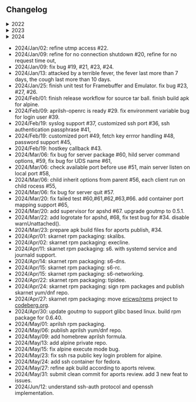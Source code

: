 ## Changelog

<details>
<summary>2022</summary>
  
- 2022/Apr/01: start terminal emulator.
- 2022/Jul/31: finish the terminal emulator:
  - add scroll buffer support,
  - add color palette support,
  - refine UTF-8 support.
- 2022/Aug/04: start the prediction engine.
- 2022/Aug/29: finish the prediction engine.
  - refine UTF-8 support.
- 2022/Sep/20: finish the UDP network.
- 2022/Sep/28: finish user input state.
- 2022/Sep/29: refine cell width.
- 2022/Oct/02: add terminfo module.
- 2022/Oct/13: finish the Framebuffer for completeness.
- 2022/Oct/14: finish Complete state.
- 2022/Nov/04: finish Display.
- 2022/Nov/08: finish Complete testing.
- 2022/Nov/27: finish Transport and TransportSender.
- 2022/Dec/28: finish command-line parameter parsing and locale validation.
  
</details>
<details>
<summary>2023</summary>
  
- 2023/Mar/24: solve the locale problem in alpine.
- 2023/Apr/07: support concurrent UDP server.
- 2023/Apr/21: finish server start/stop part.
- 2023/May/01: study [s6](https://skarnet.org/software/s6/) as PID 1 process: [utmps](https://skarnet.org/software/utmps/) require s6, aprilsh should suppport openrc.
- 2023/May/16: finish [alpine container with openrc support](https://github.com/ericwq/s6)
- 2023/May/30: finish [eric/goutmp](https://github.com/ericwq/goutmp)
- 2023/Jun/07: upgrade to `ericwq/goutmp` v0.2.0.
- 2023/Jun/15: finish `warnUnattached()` part.
- 2023/Jun/21: finish serve() function.
- 2023/Jun/25: re-structure cmd directory.
- 2023/Jul/12: prepare client and server. fix bug in overlay.
- 2023/Jul/19: refine frontend, terminal, util package for test coverage.
- 2023/Jul/24: refine network package for test coverage.
- 2023/Aug/01: start integration test for client.
- 2023/Aug/07: add util.Log and rewrite log related part for other packages.
- 2023/Aug/14: accomplish `exit` command in running aprilsh client.
- 2023/Aug/22: add OSC 112, DECSCUR, XTWINOPS 22,23 support; study CSI u.
- 2023/Sep/15: improve the performance of client and server.
- 2023/Sep/28: fix bug for Display and add integration test for server.
- 2023/Oct/10: fix uncompress buffer size bug and fix max uint64 bug.
- 2023/Oct/17: fix Framebuffer.resize() resize bug.
- 2023/Oct/19: fix NewFrame() bug for alternate screen buffer.
- 2023/Oct/22: pass client Term to server.
- 2023/Oct/23: fix uncompress buffer overflow bug.
- 2023/Oct/27: fix window title bug.
- 2023/Nov/13: fix stream output mode display bug, #1.
- 2023/Nov/19: enhance stream mode to display over buffer size file, #2.
- 2023/Nov/29: enhance screen difference with mix sequence, fix bug #6,#7,#8.
- 2023/Dec/08: enhance tilte #14, limit concurrent user #17, fix bug #9,#10,#12,#14,#15,#16.
- 2023/Dec/13: fix bug #11, solve computer hibernate problem partly.
- 2023/Dec/28: enhance utmp access problem #17. fix read dead line problem #18.

</details>
<details>
<summary>2024</summary>
</details> 

- 2024/Jan/02: refine utmp access #22.
- 2024/Jan/09: refine for no connection shutdown #20, refine for no request time out,
- 2024/Jan/09: fix bug #19, #21, #23, #24.
- 2024/Jan/13: attacked by a terrible fever, the fever last more than 7 days, the cough last more than 10 days.
- 2024/Jan/25: finish unit test for Framebuffer and Emulator. fix bug #23, #27, #26.
- 2024/Feb/01: finish release workflow for source tar ball. finish build apk for alpine.
- 2024/Feb/09: aprilsh-openrc is ready #29. fix environment variable bug for login user #39.
- 2024/Feb/19: syslog support #37, customized ssh port #36, ssh authentication passphrase #41, 
- 2024/Feb/19: customized port #49, fetch key errror handling #48, password support #45,
- 2024/Feb/19: hostkey callback #43.
- 2024/Mar/06: fix bug for server package #60, hild server command options, #59, fix bug for UDS name #61,
- 2024/Mar/06: check available port before use #51, main server listen on local port #58,
- 2024/Mar/06: child inherit options from parent #56, each client run on child rocess #55,
- 2024/Mar/06: fix bug for server quit #57.
- 2024/Mar/20: fix failed test #60,#61,#62,#63,#66. add container port mapping support #65,
- 2024/Mar/20: add supervisor for apshd #67. upgrade goutmp to 0.5.1.
- 2024/Mar/22: add logrotate for apshd, #68, fix test bug for #34. disable warnUnattached().
- 2024/Mar/23: prepare apk build files for aports publish, #34.
- 2024/Apr/01: skarnet rpm packaging: skalibs.
- 2024/Apr/02: skarnet rpm packaging: execline.
- 2024/Apr/11: skarnet rpm packaging: s6. with systemd service and journald support.
- 2024/Apr/14: skarnet rpm packaging: s6-dns.
- 2024/Apr/15: skarnet rpm packaging: s6-rc.
- 2024/Apr/15: skarnet rpm packaging: s6-networking.
- 2024/Apr/22: skarnet rpm packaging: tipidee.
- 2024/Apr/24: skarnet rpm packaging: sign rpm packages and publish skarnet yum/dnf repo.
- 2024/Apr/27: skarnet rpm packaging: move [ericwq/rpms](https://github.com/ericwq/rpms) project to [codeberg.org](https://codeberg.org/ericwq/rpms).
- 2024/Apr/30: update goutmp to support glibc based linux. build rpm package for 0.6.40.
- 2024/May/01: aprilsh rpm packaging.
- 2024/May/06: publish aprilsh yum/dnf repo.
- 2024/May/09: add homebrew aprilsh formula.
- 2024/May/13: add alpine private repo.
- 2024/May/15: fix alpine execute mode bug.
- 2024/May/23: fix ssh rsa public key login problem for alpine.
- 2024/May/24: add ssh container for fedora.
- 2024/May/27: refine apk build according to aports reivew.
- 2024/May/31: submit clean commit for aports review. add 3 new feat to issues.
- 2024/Jun/12: understand ssh-auth protocol and openssh implementation.
